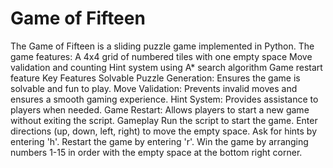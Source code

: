 # Game of Fifteen

The Game of Fifteen is a sliding puzzle game implemented in Python. The game features:
A 4x4 grid of numbered tiles with one empty space
Move validation and counting
Hint system using A* search algorithm
Game restart feature
Key Features
Solvable Puzzle Generation: Ensures the game is solvable and fun to play.
Move Validation: Prevents invalid moves and ensures a smooth gaming experience.
Hint System: Provides assistance to players when needed.
Game Restart: Allows players to start a new game without exiting the script.
Gameplay
Run the script to start the game.
Enter directions (up, down, left, right) to move the empty space.
Ask for hints by entering 'h'.
Restart the game by entering 'r'.
Win the game by arranging numbers 1-15 in order with the empty space at the bottom right corner.

